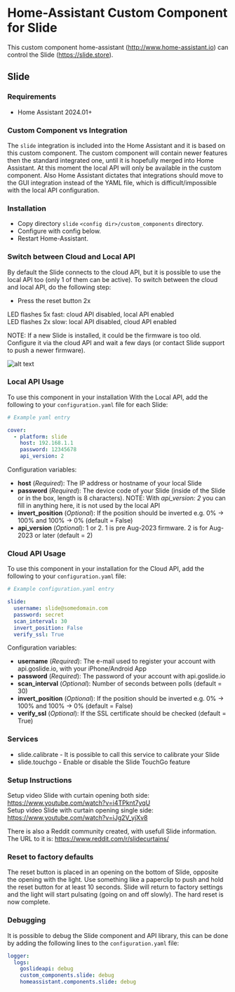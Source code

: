 # Home-Assistant Custom Component for Slide

This custom component home-assistant (http://www.home-assistant.io) can control the Slide (https://slide.store).

## Slide

### Requirements
- Home Assistant 2024.01+

### Custom Component vs Integration

The `slide` integration is included into the Home Assistant and it is based on this custom component. The custom component will contain newer features then the standard integrated one, until it is hopefully merged into Home Assistant. At this moment the local API will only be available in the custom component. Also Home Assistant dictates that integrations should move to the GUI integration instead of the YAML file, which is difficult/impossible with the local API configuration.

### Installation

- Copy directory `slide` `<config dir>/custom_components` directory.
- Configure with config below.
- Restart Home-Assistant.

### Switch between Cloud and Local API

By default the Slide connects to the cloud API, but it is possible to use the local API too (only 1 of them can be active). To switch between the cloud and local API, do the following step:

- Press the reset button 2x

LED flashes 5x fast: cloud API disabled, local API enabled  
LED flashes 2x slow: local API disabled, cloud API enabled

NOTE: If a new Slide is installed, it could be the firmware is too old. Configure it via the cloud API and wait a few days (or contact Slide support to push a newer firmware).

![alt text](https://github.com/ualex73/slide/blob/master/screenshots/slide-bottom.png?raw=true "Screenshot Slide Bottom")

### Local API Usage
To use this component in your installation With the Local API, add the following to your `configuration.yaml` file for each Slide:

```yaml
# Example yaml entry

cover:
  - platform: slide
    host: 192.168.1.1
    password: 12345678
    api_version: 2
```

Configuration variables:

- **host** (*Required*): The IP address or hostname of your local Slide
- **password** (*Required*): The device code of your Slide (inside of the Slide or in the box, length is 8 characters). NOTE: With *api_version: 2* you can fill in anything here, it is not used by the local API
- **invert_position** (*Optional*): If the position should be inverted e.g. 0% -> 100% and 100% -> 0% (default = False)
- **api_version** (*Optional*): 1 or 2. 1 is pre Aug-2023 firmware. 2 is for Aug-2023 or later (default = 2)

### Cloud API Usage
To use this component in your installation for the Cloud API, add the following to your `configuration.yaml` file:

```yaml
# Example configuration.yaml entry

slide:
  username: slide@somedomain.com
  password: secret
  scan_interval: 30
  invert_position: False
  verify_ssl: True
```

Configuration variables:

- **username** (*Required*): The e-mail used to register your account with api.goslide.io, with your iPhone/Android App
- **password** (*Required*): The password of your account with api.goslide.io
- **scan_interval** (*Optional*): Number of seconds between polls (default = 30)
- **invert_position** (*Optional*): If the position should be inverted e.g. 0% -> 100% and 100% -> 0% (default = False)
- **verify_ssl** (*Optional*): If the SSL certificate should be checked (default = True)

### Services

- slide.calibrate - It is possible to call this service to calibrate your Slide
- slide.touchgo - Enable or disable the Slide TouchGo feature

### Setup Instructions

Setup video Slide with curtain opening both side: https://www.youtube.com/watch?v=i4TPknt7yqU  
Setup video Slide with curtain opening single side: https://www.youtube.com/watch?v=iJg2V_yjXv8

There is also a Reddit community created, with usefull Slide information. The URL to it is: https://www.reddit.com/r/slidecurtains/

### Reset to factory defaults

The reset button is placed in an opening on the bottom of Slide, opposite the opening with the light. Use something like a paperclip to push and hold the reset button for  at least 10 seconds. Slide will return to factory settings and the light will start pulsating (going on and off slowly). The hard reset is now complete.

### Debugging

It is possible to debug the Slide component and API library, this can be done by adding the following lines to the `configuration.yaml` file:

```yaml
logger:
  logs:
    goslideapi: debug
    custom_components.slide: debug
    homeassistant.components.slide: debug
```
